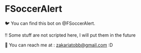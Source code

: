 # FSoccerAlert

🐦 You can find this bot on @FSoccerAlert. 

‼️ Some stuff are not scripted here, I will put them in the future

📩 You can reach me at : zakariatobb@gmail.com :D



